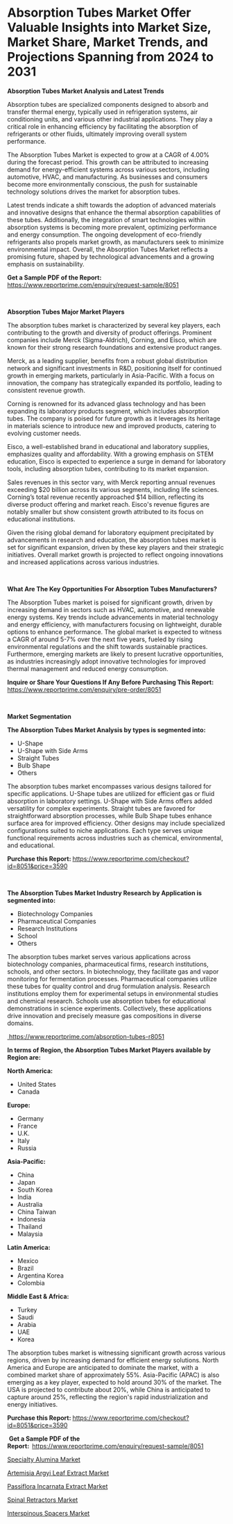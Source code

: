 <p><h1>Absorption Tubes Market Offer Valuable Insights into Market Size, Market Share, Market Trends, and Projections Spanning from 2024 to 2031</h1></p><p><strong>Absorption Tubes Market Analysis and Latest Trends</strong></p>
<p><p>Absorption tubes are specialized components designed to absorb and transfer thermal energy, typically used in refrigeration systems, air conditioning units, and various other industrial applications. They play a critical role in enhancing efficiency by facilitating the absorption of refrigerants or other fluids, ultimately improving overall system performance. </p><p>The Absorption Tubes Market is expected to grow at a CAGR of 4.00% during the forecast period. This growth can be attributed to increasing demand for energy-efficient systems across various sectors, including automotive, HVAC, and manufacturing. As businesses and consumers become more environmentally conscious, the push for sustainable technology solutions drives the market for absorption tubes.</p><p>Latest trends indicate a shift towards the adoption of advanced materials and innovative designs that enhance the thermal absorption capabilities of these tubes. Additionally, the integration of smart technologies within absorption systems is becoming more prevalent, optimizing performance and energy consumption. The ongoing development of eco-friendly refrigerants also propels market growth, as manufacturers seek to minimize environmental impact. Overall, the Absorption Tubes Market reflects a promising future, shaped by technological advancements and a growing emphasis on sustainability.</p></p>
<p><strong>Get a Sample PDF of the Report:&nbsp;</strong> <a href="https://www.reportprime.com/enquiry/request-sample/8051">https://www.reportprime.com/enquiry/request-sample/8051</a></p>
<p>&nbsp;</p>
<p><strong>Absorption Tubes Major Market Players</strong></p>
<p><p>The absorption tubes market is characterized by several key players, each contributing to the growth and diversity of product offerings. Prominent companies include Merck (Sigma-Aldrich), Corning, and Eisco, which are known for their strong research foundations and extensive product ranges. </p><p>Merck, as a leading supplier, benefits from a robust global distribution network and significant investments in R&D, positioning itself for continued growth in emerging markets, particularly in Asia-Pacific. With a focus on innovation, the company has strategically expanded its portfolio, leading to consistent revenue growth.</p><p>Corning is renowned for its advanced glass technology and has been expanding its laboratory products segment, which includes absorption tubes. The company is poised for future growth as it leverages its heritage in materials science to introduce new and improved products, catering to evolving customer needs.</p><p>Eisco, a well-established brand in educational and laboratory supplies, emphasizes quality and affordability. With a growing emphasis on STEM education, Eisco is expected to experience a surge in demand for laboratory tools, including absorption tubes, contributing to its market expansion.</p><p>Sales revenues in this sector vary, with Merck reporting annual revenues exceeding $20 billion across its various segments, including life sciences. Corning’s total revenue recently approached $14 billion, reflecting its diverse product offering and market reach. Eisco's revenue figures are notably smaller but show consistent growth attributed to its focus on educational institutions.</p><p>Given the rising global demand for laboratory equipment precipitated by advancements in research and education, the absorption tubes market is set for significant expansion, driven by these key players and their strategic initiatives. Overall market growth is projected to reflect ongoing innovations and increased applications across various industries.</p></p>
<p>&nbsp;</p>
<p><strong>What Are The Key Opportunities For Absorption Tubes Manufacturers?</strong></p>
<p><p>The Absorption Tubes market is poised for significant growth, driven by increasing demand in sectors such as HVAC, automotive, and renewable energy systems. Key trends include advancements in material technology and energy efficiency, with manufacturers focusing on lightweight, durable options to enhance performance. The global market is expected to witness a CAGR of around 5-7% over the next five years, fueled by rising environmental regulations and the shift towards sustainable practices. Furthermore, emerging markets are likely to present lucrative opportunities, as industries increasingly adopt innovative technologies for improved thermal management and reduced energy consumption.</p></p>
<p><strong>Inquire or Share Your Questions If Any Before Purchasing This Report:</strong> <a href="https://www.reportprime.com/enquiry/pre-order/8051">https://www.reportprime.com/enquiry/pre-order/8051</a></p>
<p>&nbsp;</p>
<p><strong>Market Segmentation</strong></p>
<p><strong>The Absorption Tubes Market Analysis by types is segmented into:</strong></p>
<p><ul><li>U-Shape</li><li>U-Shape with Side Arms</li><li>Straight Tubes</li><li>Bulb Shape</li><li>Others</li></ul></p>
<p><p>The absorption tubes market encompasses various designs tailored for specific applications. U-Shape tubes are utilized for efficient gas or fluid absorption in laboratory settings. U-Shape with Side Arms offers added versatility for complex experiments. Straight tubes are favored for straightforward absorption processes, while Bulb Shape tubes enhance surface area for improved efficiency. Other designs may include specialized configurations suited to niche applications. Each type serves unique functional requirements across industries such as chemical, environmental, and educational.</p></p>
<p><strong>Purchase this Report:&nbsp;</strong><a href="https://www.reportprime.com/checkout?id=8051&price=3590">https://www.reportprime.com/checkout?id=8051&price=3590</a></p>
<p>&nbsp;</p>
<p><strong>The Absorption Tubes Market Industry Research by Application is segmented into:</strong></p>
<p><ul><li>Biotechnology Companies</li><li>Pharmaceutical Companies</li><li>Research Institutions</li><li>School</li><li>Others</li></ul></p>
<p><p>The absorption tubes market serves various applications across biotechnology companies, pharmaceutical firms, research institutions, schools, and other sectors. In biotechnology, they facilitate gas and vapor monitoring for fermentation processes. Pharmaceutical companies utilize these tubes for quality control and drug formulation analysis. Research institutions employ them for experimental setups in environmental studies and chemical research. Schools use absorption tubes for educational demonstrations in science experiments. Collectively, these applications drive innovation and precisely measure gas compositions in diverse domains.</p></p>
<p><a href="https://www.reportprime.com/absorption-tubes-r8051">&nbsp;https://www.reportprime.com/absorption-tubes-r8051</a></p>
<p><strong>In terms of Region, the Absorption Tubes Market Players available by Region are:</strong></p>
<p>
    <p> <strong> North America: </strong>
        <ul>
            <li>United States</li>
            <li>Canada</li>
        </ul>
        </p> 
    <p> <strong> Europe: </strong>
        <ul>
            <li>Germany</li>
            <li>France</li>
            <li>U.K.</li>
            <li>Italy</li>
            <li>Russia</li>
        </ul>
        </p> 
    <p> <strong> Asia-Pacific: </strong>
        <ul>
            <li>China</li>
            <li>Japan</li>
            <li>South Korea</li>
            <li>India</li>
            <li>Australia</li>
            <li>China Taiwan</li>
            <li>Indonesia</li>
            <li>Thailand</li>
            <li>Malaysia</li>
        </ul>
        </p> 
    <p> <strong> Latin America: </strong>
        <ul>
            <li>Mexico</li>
            <li>Brazil</li>
            <li>Argentina Korea</li>
            <li>Colombia</li>
        </ul>
        </p> 
    <p> <strong> Middle East & Africa: </strong>
        <ul>
            <li>Turkey</li>
            <li>Saudi</li>
            <li>Arabia</li>
            <li>UAE</li>
            <li>Korea</li>
        </ul>
    </p>
    </p>
<p><p>The absorption tubes market is witnessing significant growth across various regions, driven by increasing demand for efficient energy solutions. North America and Europe are anticipated to dominate the market, with a combined market share of approximately 55%. Asia-Pacific (APAC) is also emerging as a key player, expected to hold around 30% of the market. The USA is projected to contribute about 20%, while China is anticipated to capture around 25%, reflecting the region's rapid industrialization and energy initiatives.</p></p>
<p><strong>Purchase this Report: </strong><a href="https://www.reportprime.com/checkout?id=8051&price=3590">https://www.reportprime.com/checkout?id=8051&price=3590</a></p>
<p>&nbsp;<strong>Get a Sample PDF of the Report:&nbsp;&nbsp;</strong><a href="https://www.reportprime.com/enquiry/request-sample/8051">https://www.reportprime.com/enquiry/request-sample/8051</a></p>
<p><strong></strong></p>
<p><p><a href="https://www.linkedin.com/pulse/navigating-specialty-alumina-market-expert-analysis-forecast-557ce?trackingId=TkEPbsU0RRSYj4tXc8smHA%3D%3D">Specialty Alumina Market</a></p><p><a href="https://issuu.com/reportprime-2/docs/artemisia-argyi-leaf-extract-market_2dce4a753c3018">Artemisia Argyi Leaf Extract Market</a></p><p><a href="https://issuu.com/reportprime-2/docs/passiflora-incarnata-extract-market_d9be6aa54837aa">Passiflora Incarnata Extract Market</a></p><p><a href="https://www.linkedin.com/pulse/global-spinal-retractors-market-trends-forecasts-strategic-nz9me?trackingId=CBDRBPwhQQeHWiaNCzT%2FfA%3D%3D">Spinal Retractors Market</a></p><p><a href="https://medium.com/@gazmirgurakuqi139/the-interspinous-spacers-market-is-anticipated-to-experience-significant-growth-with-a-projected-b7c093fb0db1?postPublishedType=initial">Interspinous Spacers Market</a></p></p>